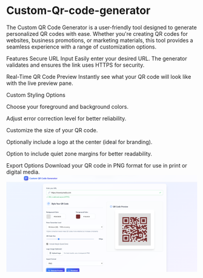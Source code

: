 # Custom-Qr-code-generator
The Custom QR Code Generator is a user-friendly tool designed to generate personalized QR codes with ease. Whether you're creating QR codes for websites, business promotions, or marketing materials, this tool provides a seamless experience with a range of customization options.

Features
Secure URL Input
Easily enter your desired URL. The generator validates and ensures the link uses HTTPS for security.

Real-Time QR Code Preview
Instantly see what your QR code will look like with the live preview pane.

Custom Styling Options

Choose your foreground and background colors.

Adjust error correction level for better reliability.

Customize the size of your QR code.

Optionally include a logo at the center (ideal for branding).

Option to include quiet zone margins for better readability.

Export Options
Download your QR code in PNG format for use in print or digital media.
![img-alt](https://github.com/Pranavi0805/Custom-Qr-code-generator/blob/fa7d59ab5bbf5d0454c965680bb83a1c5e78f0b7/img.png)
